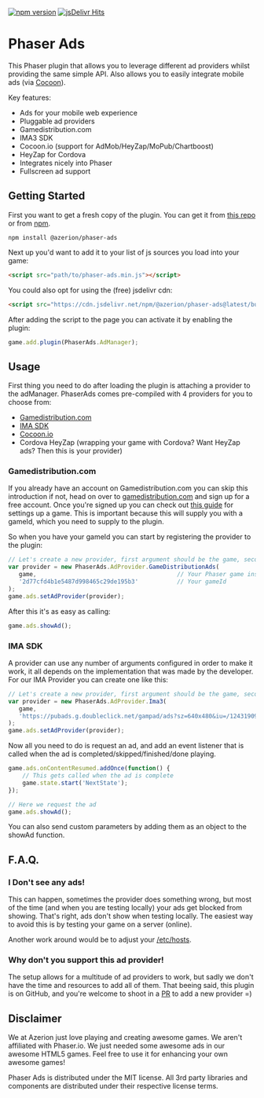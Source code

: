 [![npm version](https://badge.fury.io/js/%azerion%2Fphaser-ads.svg)](https://badge.fury.io/js/%azerion%2Fphaser-ads) [![jsDelivr Hits](https://data.jsdelivr.com/v1/package/npm/@azerion/phaser-ads/badge)](https://www.jsdelivr.com/package/npm/@azerion/phaser-ads)

Phaser Ads
==========
This Phaser plugin that allows you to leverage different ad providers whilst providing the same simple API.
Also allows you to easily integrate mobile ads (via [Cocoon](https://cocoon.io)).

Key features:
 - Ads for your mobile web experience
 - Pluggable ad providers
  - Gamedistribution.com
  - IMA3 SDK
  - Cocoon.io (support for AdMob/HeyZap/MoPub/Chartboost)
  - HeyZap for Cordova
 - Integrates nicely into Phaser
 - Fullscreen ad support

Getting Started
---------------
First you want to get a fresh copy of the plugin. You can get it from [this repo](https://github.com/azerion/phaser-ads/releases) or from [npm](https://npmjs.com/package/@azerion/phaser-ads).
```
npm install @azerion/phaser-ads
```

Next up you'd want to add it to your list of js sources you load into your game:
```html
<script src="path/to/phaser-ads.min.js"></script>
```

You could also opt for using the (free) jsdelivr cdn: 
```html
<script src="https://cdn.jsdelivr.net/npm/@azerion/phaser-ads@latest/build/phaser-ads.min.js"></script>
```

After adding the script to the page you can activate it by enabling the plugin:
```javascript
game.add.plugin(PhaserAds.AdManager);
```

Usage
-----
First thing you need to do after loading the plugin is attaching a provider to the adManager. PhaserAds comes pre-compiled with 4 providers for you to choose from:
 - [Gamedistribution.com](https://gamedistribution.com)
 - [IMA SDK](https://developers.google.com/interactive-media-ads/docs/sdks/html5)
 - [Cocoon.io](https://cocoon.io)
 - Cordova HeyZap (wrapping your game with Cordova? Want HeyZap ads? Then this is your provider)

### Gamedistribution.com
If you already have an account on Gamedistribution.com you can skip this introduction if not, head on over to [gamedistribution.com](https://gamedistribution.com) and sign up for a free account.
Once you're signed up you can check out [this guide](https://gamedistribution.com/sdk) for settings up a game. This is important because this will supply you with a gameId, which you need to supply to the plugin.

So when you have your gameId you can start by registering the provider to the plugin:
```javascript
// Let's create a new provider, first argument should be the game, second should be the ad tag URL
var provider = new PhaserAds.AdProvider.GameDistributionAds(
   game,                                        // Your Phaser game instance
   '2d77cfd4b1e5487d998465c29de195b3'           // Your gameId
);
game.ads.setAdProvider(provider);
```

After this it's as easy as calling:
```javascript
game.ads.showAd();
```


### IMA SDK
A provider can use any number of arguments configured in order to make it work, it all depends on the implementation that was made by the developer. For our IMA Provider you can create one like this:
```javascript
// Let's create a new provider, first argument should be the game, second should be the ad tag URL
var provider = new PhaserAds.AdProvider.Ima3(
   game,
   'https://pubads.g.doubleclick.net/gampad/ads?sz=640x480&iu=/124319096/external/single_ad_samples&ciu_szs=300x250&impl=s&gdfp_req=1&env=vp&output=vast&unviewed_position_start=1&correlator'
);
game.ads.setAdProvider(provider);
```

Now all you need to do is request an ad, and add an event listener that is called when the ad is completed/skipped/finished/done playing.
```javascript
game.ads.onContentResumed.addOnce(function() {
    // This gets called when the ad is complete
    game.state.start('NextState');
});

// Here we request the ad
game.ads.showAd();
```
You can also send custom parameters by adding them as an object to the showAd function.

F.A.Q.
------
### I Don't see any ads!
This can happen, sometimes the provider does something wrong, but most of the time (and when you are testing locally) your ads get blocked from showing.
That's right, ads don't show when testing locally. The easiest way to avoid this is by testing your game on a server (online).

Another work around would be to adjust your [/etc/hosts](https://howtogeek.com/howto/27350/beginner-geek-how-to-edit-your-hosts-file).


### Why don't you support this ad provider!
The setup allows for a multitude of ad providers to work, but sadly we don't have the time and resources to add all of them.
That beeing said, this plugin is on GitHub, and you're welcome to shoot in a [PR](https://github.com/azerion/phaser-ads/compare) to add a new provider =)

Disclaimer
----------
We at Azerion just love playing and creating awesome games. We aren't affiliated with Phaser.io. We just needed some awesome ads in our awesome HTML5 games. Feel free to use it for enhancing your own awesome games!

Phaser Ads is distributed under the MIT license. All 3rd party libraries and components are distributed under their
respective license terms.
